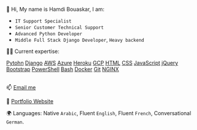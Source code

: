 👋 Hi, My name is Hamdi Bouaskar, I am:

-  `IT Support Specialist` 
-  `Senior Customer Technical Support`
-  `Advanced Python Developer`
-  `Middle Full Stack Django Developer`, `Heavy backend`


👨‍💻 Current expertise:


[Pytohn](https://github.com/IT-Support-L2/icons/blob/main/python.png) [Django](https://github.com/IT-Support-L2/icons/blob/main/django.png) [AWS](https://github.com/IT-Support-L2/icons/blob/main/aws.png) [Azure](https://github.com/IT-Support-L2/icons/blob/main/azure.png) [Heroku](https://github.com/IT-Support-L2/icons/blob/main/heroku.png) [GCP](https://github.com/IT-Support-L2/icons/blob/main/gcp.png) [HTML](https://github.com/IT-Support-L2/icons/blob/main/html.png) [CSS](https://github.com/IT-Support-L2/icons/blob/main/css.png) [JavaScript](https://github.com/IT-Support-L2/icons/blob/main/javascript.png) [jQuery](https://github.com/IT-Support-L2/icons/blob/main/jquery.png) [Bootstrap](https://github.com/IT-Support-L2/icons/blob/main/bootstrap.png) [PowerShell](https://github.com/IT-Support-L2/icons/blob/main/powershell.png) [Bash](https://github.com/IT-Support-L2/icons/blob/main/bash.png) [Docker](https://github.com/IT-Support-L2/icons/blob/main/docker.png) [Git](https://github.com/IT-Support-L2/icons/blob/main/git.png) [NGINX](https://github.com/IT-Support-L2/icons/blob/main/nginx.png)
<br/>
<br/>

📫 [Email me](mailto:itech@cyberservices.com)

📑 <a href="https://hamdi-bouaskar.herokuapp.com" target="_blank">Portfolio Website</a>

🌍 Languages: Native `Arabic`, Fluent `English`, Fluent `French`, Conversational `German`.

<!---
IT-Support-L2/IT-Support-L2 is a ✨ special ✨ repository because its `README.md` (this file) appears on your GitHub profile.
You can click the Preview link to take a look at your changes.
--->
